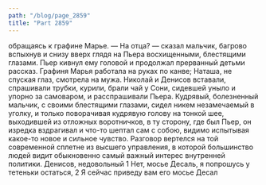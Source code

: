 ```yaml
---
path: "/blog/page_2859"
title: "Part 2859"
---
```


обращаясь к графине Марье.
— На отца? — сказал мальчик, багрово вспыхнув и снизу вверх глядя на Пьера восхищенными, блестящими глазами. Пьер кивнул ему головой и продолжал прерванный детьми рассказ. Графиня Марья работала на руках по канве; Наташа, не спуская глаз, смотрела на мужа. Николай и Денисов вставали, спрашивали трубки, курили, брали чай у Сони, сидевшей уныло и упорно за самоваром, и расспрашивали Пьера. Кудрявый, болезненный мальчик, с своими блестящими глазами, сидел никем незамечаемый в уголку, и только поворачивая кудрявую голову на тонкой шее, выходившей из отложных воротничков, в ту сторону, где был Пьер, он изредка вздрагивал и что-то шептал сам с собою, видимо испытывая какое-то новое и сильное чувство.
Разговор вертелся на той современной сплетне из высшего управления, в которой большинство людей видит обыкновенно самый важный интерес внутренней политики. Денисов, недовольный 1 Нет, мосье Десаль, я попрошусь у тетеньки остаться,
2 Я сейчас приведу вам его мосье Десал
